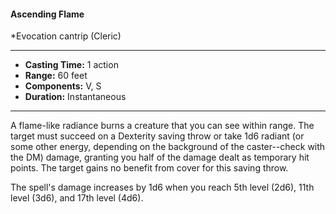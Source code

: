#### Ascending Flame
*Evocation cantrip (Cleric)
___
- **Casting Time:** 1 action
- **Range:** 60 feet
- **Components:** V, S
- **Duration:** Instantaneous
---
A flame-like radiance burns a creature that you can see within range. The target must succeed on a Dexterity saving throw or take 1d6 radiant (or some other energy, depending on the background of the caster--check with the DM) damage, granting you half of the damage dealt as temporary hit points. The target gains no benefit from cover for this saving throw.

The spell's damage increases by 1d6 when you reach 5th level (2d6), 11th level (3d6), and 17th level (4d6).
